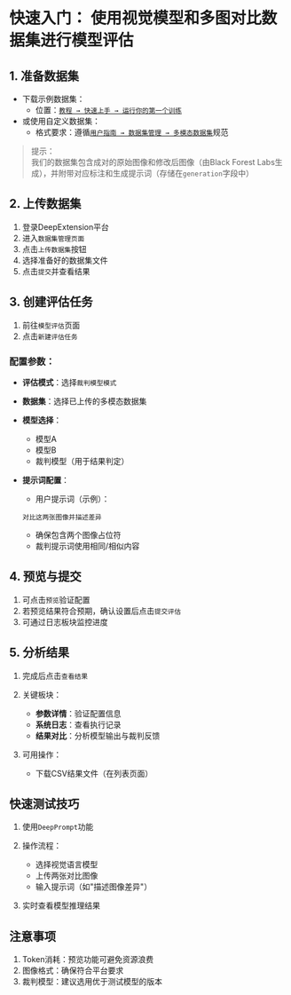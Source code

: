 # 快速入门： 使用视觉模型和多图对比数据集进行模型评估

## 1. 准备数据集
- 下载示例数据集： 
  - 位置：[`教程 → 快速上手 → 运行你的第一个训练`](tutorial-quick-start.md)
- 或使用自定义数据集：
  - 格式要求：遵循[`用户指南 → 数据集管理 → 多模态数据集`](../user-guide/dataset-management.md)规范
> 提示：  
> 我们的数据集包含成对的原始图像和修改后图像（由Black Forest Labs生成），并附带对应标注和生成提示词（存储在`generation`字段中）

## 2. 上传数据集
1. 登录DeepExtension平台
2. 进入`数据集管理页面`
3. 点击`上传数据集`按钮
4. 选择准备好的数据集文件
5. 点击`提交`并查看结果

## 3. 创建评估任务
1. 前往`模型评估`页面
2. 点击`新建评估任务`

### 配置参数：
- **评估模式**：选择`裁判模型模式`

- **数据集**：选择已上传的多模态数据集

- **模型选择**：  
    - 模型A  
    - 模型B  
    - 裁判模型（用于结果判定）  

- **提示词配置**：  
    - 用户提示词（示例）：  
    ```text
    对比这两张图像并描述差异
    ```
    - 确保包含两个图像占位符  
    - 裁判提示词使用相同/相似内容  

## 4. 预览与提交
1. 可点击`预览`验证配置
2. 若预览结果符合预期，确认设置后点击`提交评估`
3. 可通过日志板块监控进度

## 5. 分析结果
1. 完成后点击`查看结果`
2. 关键板块：  
    - **参数详情**：验证配置信息
    - **系统日志**：查看执行记录
    - **结果对比**：分析模型输出与裁判反馈

3. 可用操作：
    - 下载CSV结果文件（在列表页面）

## 快速测试技巧
1. 使用`DeepPrompt`功能
2. 操作流程： 
    - 选择视觉语言模型
    - 上传两张对比图像
    - 输入提示词（如"描述图像差异"）

3. 实时查看模型推理结果

## 注意事项
1. Token消耗：预览功能可避免资源浪费
2. 图像格式：确保符合平台要求
3. 裁判模型：建议选用优于测试模型的版本